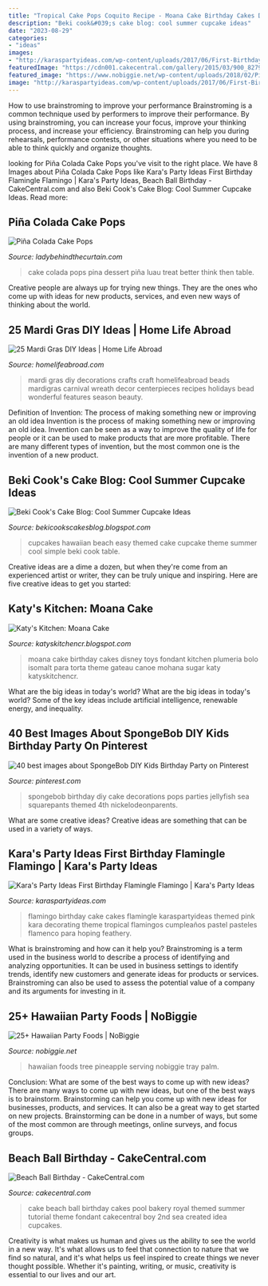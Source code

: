 ```yaml
---
title: "Tropical Cake Pops Coquito Recipe - Moana Cake Birthday Cakes Disney Toys Fondant Kitchen Plumeria Bolo Isomalt Para Torta Theme Gateau Canoe Mohana Sugar Katy Katyskitchencr"
description: "Beki cook&#039;s cake blog: cool summer cupcake ideas"
date: "2023-08-29"
categories:
- "ideas"
images:
- "http://karaspartyideas.com/wp-content/uploads/2017/06/First-Birthday-Flamingle-Flamingo-via-Karas-Party-Ideas-KarasPartyIdeas.com10.jpg"
featuredImage: "https://cdn001.cakecentral.com/gallery/2015/03/900_827927N9Ds_beach-ball-birthday.jpg"
featured_image: "https://www.nobiggie.net/wp-content/uploads/2018/02/Pineapple-Palm-Tree-Serving-Tray-25-Hawaiian-Party-Foods-e1518044106579.jpg"
image: "http://karaspartyideas.com/wp-content/uploads/2017/06/First-Birthday-Flamingle-Flamingo-via-Karas-Party-Ideas-KarasPartyIdeas.com10.jpg"
---
```



How to use brainstroming to improve your performance
Brainstroming is a common technique used by performers to improve their performance. By using brainstroming, you can increase your focus, improve your thinking process, and increase your efficiency. Brainstroming can help you during rehearsals, performance contests, or other situations where you need to be able to think quickly and organize thoughts.

	

		
looking for Piña Colada Cake Pops you've visit to the right place. We have 8 Images about Piña Colada Cake Pops like Kara&#039;s Party Ideas First Birthday Flamingle Flamingo | Kara&#039;s Party Ideas, Beach Ball Birthday - CakeCentral.com and also Beki Cook&#039;s Cake Blog: Cool Summer Cupcake Ideas. Read more:
		
    
## Piña Colada Cake Pops

<img loading=lazy src="https://www.ladybehindthecurtain.com/wp-content/uploads/2014/05/Pina-Colada-Cake-Pops-Lady-Behind-The-Curtain-14.jpg" onerror="this.onerror=null;this.src='https://tse1.mm.bing.net/th?id=OIP.J9oSL8zorV1_TVc5tslslQHaHa&amp;pid=15.1';" alt="Piña Colada Cake Pops">

_Source: ladybehindthecurtain.com_

>cake colada pops pina dessert piña luau treat better think then table. 

	

Creative people are always up for trying new things. They are the ones who come up with ideas for new products, services, and even new ways of thinking about the world.

    
## 25 Mardi Gras DIY Ideas | Home Life Abroad

<img loading=lazy src="http://www.homelifeabroad.com/homelifeabroad/uploads/2014/02/Mardi-gras_2.jpg" onerror="this.onerror=null;this.src='https://tse2.mm.bing.net/th?id=OIP.Gep9-OLZ5mYOPcl8zMeiSwHaJZ&amp;pid=15.1';" alt="25 Mardi Gras DIY Ideas | Home Life Abroad">

_Source: homelifeabroad.com_

>mardi gras diy decorations crafts craft homelifeabroad beads mardigras carnival wreath decor centerpieces recipes holidays bead wonderful features season beauty. 

	

Definition of Invention: The process of making something new or improving an old idea
Invention is the process of making something new or improving an old idea. Invention can be seen as a way to improve the quality of life for people or it can be used to make products that are more profitable. There are many different types of invention, but the most common one is the invention of a new product.

    
## Beki Cook&#039;s Cake Blog: Cool Summer Cupcake Ideas

<img loading=lazy src="http://4.bp.blogspot.com/-UGGao9UWLJo/Tw7NAojWHmI/AAAAAAAACx8/pvtu6v7LJGc/s1600/easy+beach+cupcakes.jpg" onerror="this.onerror=null;this.src='https://tse1.mm.bing.net/th?id=OIP.R2ohPHXro88ia18W96k7JwHaF7&amp;pid=15.1';" alt="Beki Cook&#039;s Cake Blog: Cool Summer Cupcake Ideas">

_Source: bekicookscakesblog.blogspot.com_

>cupcakes hawaiian beach easy themed cake cupcake theme summer cool simple beki cook table. 

	

Creative ideas are a dime a dozen, but when they're come from an experienced artist or writer, they can be truly unique and inspiring. Here are five creative ideas to get you started: 

    
## Katy&#039;s Kitchen: Moana Cake

<img loading=lazy src="https://1.bp.blogspot.com/-02YLGzk_BI0/WPUGjynit5I/AAAAAAAAAXk/oWfQg_MEJdg3pirbBNZPKfcBe4Cr1tCGQCK4B/s1600/P1140006.JPG" onerror="this.onerror=null;this.src='https://tse4.mm.bing.net/th?id=OIP.vaKshthovBbJvX6VcHwxYwHaI2&amp;pid=15.1';" alt="Katy&#039;s Kitchen: Moana Cake">

_Source: katyskitchencr.blogspot.com_

>moana cake birthday cakes disney toys fondant kitchen plumeria bolo isomalt para torta theme gateau canoe mohana sugar katy katyskitchencr. 

	

What are the big ideas in today's world?
What are the big ideas in today's world? 
Some of the key ideas include artificial intelligence, renewable energy, and inequality.

    
## 40 Best Images About SpongeBob DIY Kids Birthday Party On Pinterest

<img loading=lazy src="https://s-media-cache-ak0.pinimg.com/736x/80/a2/49/80a249210675faf1834ac7f3e4c125a4.jpg" onerror="this.onerror=null;this.src='https://tse3.mm.bing.net/th?id=OIP.v2XWD6zJIGqBlxITUkireQHaMS&amp;pid=15.1';" alt="40 best images about SpongeBob DIY Kids Birthday Party on Pinterest">

_Source: pinterest.com_

>spongebob birthday diy cake decorations pops parties jellyfish sea squarepants themed 4th nickelodeonparents. 

	

What are some creative ideas?
Creative ideas are something that can be used in a variety of ways.

    
## Kara&#039;s Party Ideas First Birthday Flamingle Flamingo | Kara&#039;s Party Ideas

<img loading=lazy src="http://karaspartyideas.com/wp-content/uploads/2017/06/First-Birthday-Flamingle-Flamingo-via-Karas-Party-Ideas-KarasPartyIdeas.com10.jpg" onerror="this.onerror=null;this.src='https://tse4.mm.bing.net/th?id=OIP.Zvh-7V3NIfAtN7iWQygVHAHaLH&amp;pid=15.1';" alt="Kara&#039;s Party Ideas First Birthday Flamingle Flamingo | Kara&#039;s Party Ideas">

_Source: karaspartyideas.com_

>flamingo birthday cake cakes flamingle karaspartyideas themed pink kara decorating theme tropical flamingos cumpleaños pastel pasteles flamenco para hoping feathery. 

	

What is brainstroming and how can it help you?
Brainstroming is a term used in the business world to describe a process of identifying and analyzing opportunities. It can be used in business settings to identify trends, identify new customers and generate ideas for products or services. Brainstroming can also be used to assess the potential value of a company and its arguments for investing in it.

    
## 25+ Hawaiian Party Foods | NoBiggie

<img loading=lazy src="https://www.nobiggie.net/wp-content/uploads/2018/02/Pineapple-Palm-Tree-Serving-Tray-25-Hawaiian-Party-Foods-e1518044106579.jpg" onerror="this.onerror=null;this.src='https://tse3.mm.bing.net/th?id=OIP.Vbla_OREukT2zjLgWgus-AHaLH&amp;pid=15.1';" alt="25+ Hawaiian Party Foods | NoBiggie">

_Source: nobiggie.net_

>hawaiian foods tree pineapple serving nobiggie tray palm. 

	

Conclusion: What are some of the best ways to come up with new ideas?
There are many ways to come up with new ideas, but one of the best ways is to brainstorm. Brainstorming can help you come up with new ideas for businesses, products, and services. It can also be a great way to get started on new projects. Brainstorming can be done in a number of ways, but some of the most common are through meetings, online surveys, and focus groups.

    
## Beach Ball Birthday - CakeCentral.com

<img loading=lazy src="https://cdn001.cakecentral.com/gallery/2015/03/900_827927N9Ds_beach-ball-birthday.jpg" onerror="this.onerror=null;this.src='https://tse2.mm.bing.net/th?id=OIP._Pm40GewaQ_LPq4c7WubJwHaIy&amp;pid=15.1';" alt="Beach Ball Birthday - CakeCentral.com">

_Source: cakecentral.com_

>cake beach ball birthday cakes pool bakery royal themed summer tutorial theme fondant cakecentral boy 2nd sea created idea cupcakes. 

	

Creativity is what makes us human and gives us the ability to see the world in a new way. It's what allows us to feel that connection to nature that we find so natural, and it's what helps us feel inspired to create things we never thought possible. Whether it's painting, writing, or music, creativity is essential to our lives and our art.


